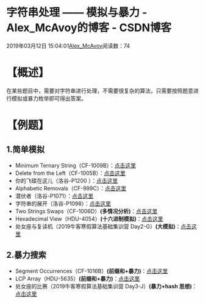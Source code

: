 # 字符串处理 —— 模拟与暴力 - Alex_McAvoy的博客 - CSDN博客





2019年03月12日 15:04:01[Alex_McAvoy](https://me.csdn.net/u011815404)阅读数：74








# 【概述】

在某些题目中，需要对字符串进行处理，不需要很复杂的算法，只需要按照题意进行模拟或暴力枚举即可得出答案。

# 【例题】

## 1.简单模拟
- Minimum Ternary String（CF-1009B）：[点击这里](https://blog.csdn.net/u011815404/article/details/81987127)
- Delete from the Left（CF-1005B）：[点击这里](https://blog.csdn.net/u011815404/article/details/81434837)
- 你的飞碟在这儿（洛谷-P1200 ）：[点击这里](http://blog.csdn.net/u011815404/article/details/79271615)
- Alphabetic Removals（CF-999C）：[点击这里](https://blog.csdn.net/u011815404/article/details/81486292)
- 潜伏者（洛谷-P1071）：[点击这里](https://blog.csdn.net/u011815404/article/details/79905421)
- 字符串的展开（洛谷-P1098）：[点击这里](https://blog.csdn.net/u011815404/article/details/79810884)
- Two Strings Swaps（CF-1006D）**(多情况分析)**：[点击这里](https://blog.csdn.net/u011815404/article/details/81451068)
- Hexadecimal View（HDU-4054）**(十六进制模拟)**：[点击这里](https://blog.csdn.net/u011815404/article/details/88606229)
- 处女座与复读机（2019牛客寒假算法基础集训营 Day2-G）**(大模拟)**：[点击这里](https://blog.csdn.net/u011815404/article/details/86633940)

## 2.暴力搜索
- Segment Occurrences（CF-1016B）**(前缀和+暴力)**：[点击这里](https://blog.csdn.net/u011815404/article/details/81632734)
- LCP Array（HDU-5635）**(前缀和+暴力)**：[点击这里](https://blog.csdn.net/u011815404/article/details/86545487)
- 处女座的比赛（2019牛客寒假算法基础集训营 Day3-J）**(暴力+hash 思想)**：[点击这里](https://blog.csdn.net/u011815404/article/details/86701183)



